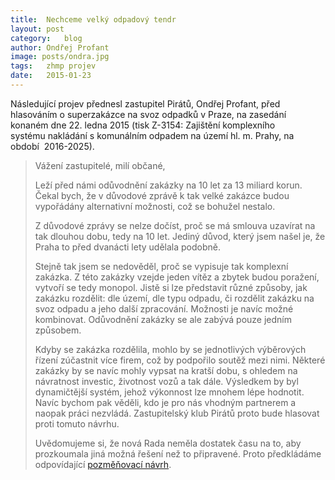 ```yaml
---
title:	Nechceme velký odpadový tendr
layout:	post
category:	blog
author:	Ondřej Profant
image: posts/ondra.jpg
tags:	zhmp projev
date:	2015-01-23
---
```


Následující projev přednesl zastupitel Pirátů, Ondřej Profant, před hlasováním 
o superzakázce na svoz odpadků v Praze, na zasedání konaném dne 
22. ledna 2015 (tisk Z-3154: Zajištění komplexního 
systému nakládání s komunálním odpadem na území hl. m. Prahy, na období 
2016­-2025).

> Vážení zastupitelé, milí občané, 
> 
> Leží před námi odůvodnění zakázky na 10 let za 13 miliard korun. 
> Čekal bych, že v důvodové zprávě k tak velké zakázce budou 
> vypořádány alternativní možnosti, což se bohužel nestalo. 
> 
> Z důvodové zprávy se nelze dočíst, proč se má smlouva uzavírat 
> na tak dlouhou dobu, tedy na 10 let. Jediný důvod, který jsem 
> našel je, že Praha to před dvanácti lety udělala podobně. 
> 
> Stejně tak jsem se nedověděl, proč se vypisuje tak komplexní 
> zakázka. Z této zakázky vzejde jeden vítěz a zbytek budou 
> poražení, vytvoří se tedy monopol. Jistě si lze představit různé 
> způsoby, jak zakázku rozdělit: dle území, dle typu odpadu, či 
> rozdělit zakázku na svoz odpadu a jeho další zpracování. Možnosti 
> je navíc možné kombinovat. Odůvodnění zakázky se ale zabývá 
> pouze jedním způsobem. 
> 
> Kdyby se zakázka rozdělila, mohlo by se jednotlivých výběrových 
> řízení zúčastnit více firem, což by podpořilo soutěž mezi nimi. 
> Některé zakázky by se navíc mohly vypsat na kratší dobu, s 
> ohledem na návratnost investic, životnost vozů a tak dále. 
> Výsledkem by byl dynamičtější systém, jehož výkonnost lze 
> mnohem lépe hodnotit. Navíc bychom pak věděli, kdo je pro nás 
> vhodným partnerem a naopak práci nezvládá. Zastupitelský klub 
> Pirátů proto bude hlasovat proti tomuto návrhu. 
> 
> Uvědomujeme si, že nová Rada neměla dostatek času na to, aby 
> prozkoumala jiná možná řešení než to připravené. Proto 
> předkládáme odpovídající [pozměňovací návrh](/assets/pdf/navrh_odpady.pdf).


